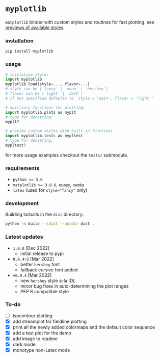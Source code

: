# `myplotlib`

`matplotlib` binder with custom styles and routines for fast plotting. see [previews of available styles](myplotlib/previews).

### installation

```shell
pip install myplotlib
```

### usage

```python
# initialize style:
import myplotlib
myplotlib.load(style=..., flavor=...)
# style can be [`fancy` | `mono` | `hershey`]
# flavor can be [`light` | `dark`]
# if not specified defaults to `style = 'main', flavor = 'light'`

# auxiliary functions for plotting:
import myplotlib.plots as myplt
# type for docstring:
myplt?

# preview custom styles with built-in functions
import myplotlib.tests as mypltest
# type for docstring:
mypltest?
```

for more usage examples checkout the `tests/` submodule.

### requirements

* `python >= 3.6`
* `matplotlib >= 3.0.0`, `numpy`, `numba`
* `latex` (used for `style="fancy"` only)

### development

Building tarballs in the `dist` directory:

```sh
python -m build --sdist --outdir dist .
```

### Latest updates
* `1.0.0` [Dec 2022]
  - initial release to pypi
* `0.9.4r2` [Mar 2022]
  - better `hershey` font
  - fallback cursive font added
* `v0.9.4` [Mar 2022]
  - new `hershey` style a-la IDL
  - minor bug fixes in auto-determining the plot ranges
  - PEP 8 compatible style

### To-do

- [ ] isocontour plotting
- [x] add streamplot for fieldline plotting
- [x] print all the newly added colormaps and the default color sequence
- [x] add a test plot for the demo
- [x] add image to readme
- [x] dark mode
- [x] monotype non-Latex mode
